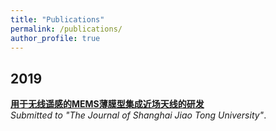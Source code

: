 ```yaml
---
title: "Publications"
permalink: /publications/
author_profile: true
---
```

## 2019

<b>[用于无线遥感的MEMS薄膜型集成近场天线的研发](http://zhuhanqing.github.io/publications/wireless_antenna)</b> <br> 
<i>Submitted to "The Journal of Shanghai Jiao Tong University"</i>.
